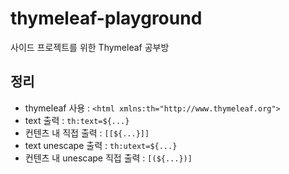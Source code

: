 # thymeleaf-playground
사이드 프로젝트를 위한 Thymeleaf 공부방

## 정리
- thymeleaf 사용 : `<html xmlns:th="http://www.thymeleaf.org">`
- text 출력 : `th:text=${...}`
- 컨텐츠 내 직접 출력 : `[[${...}]]`
- text unescape 출력 : `th:utext=${...}`
- 컨텐츠 내 unescape 직접 출력 : `[(${...})]`
